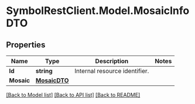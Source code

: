 # SymbolRestClient.Model.MosaicInfoDTO

## Properties

Name | Type | Description | Notes
------------ | ------------- | ------------- | -------------
**Id** | **string** | Internal resource identifier. | 
**Mosaic** | [**MosaicDTO**](MosaicDTO.md) |  | 

[[Back to Model list]](../README.md#documentation-for-models) [[Back to API list]](../README.md#documentation-for-api-endpoints) [[Back to README]](../README.md)

